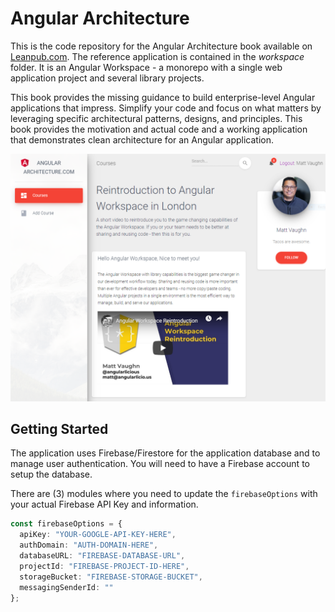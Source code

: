 # Angular Architecture

This is the code repository for the Angular Architecture book available on [Leanpub.com](https://leanpub.com/angular-architecture-the-unofficial-guide). The reference application is contained in the _workspace_ folder. It is an Angular Workspace - a monorepo with a single web application project and several library projects.

This book provides the missing guidance to build enterprise-level Angular applications that impress. Simplify your code and focus on what matters by leveraging specific architectural patterns, designs, and principles. This book provides the motivation and actual code and a working application that demonstrates clean architecture for an Angular application.

![](./app.png)

## Getting Started

The application uses Firebase/Firestore for the application database and to manage user authentication. You will need to have a Firebase account to setup the database.

There are (3) modules where you need to update the `firebaseOptions` with your actual Firebase API Key and information.

```ts
const firebaseOptions = {
  apiKey: "YOUR-GOOGLE-API-KEY-HERE",
  authDomain: "AUTH-DOMAIN-HERE",
  databaseURL: "FIREBASE-DATABASE-URL",
  projectId: "FIREBASE-PROJECT-ID-HERE",
  storageBucket: "FIREBASE-STORAGE-BUCKET",
  messagingSenderId: ""
};
```
